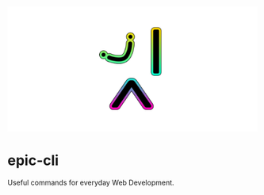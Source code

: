 <p align="center">
  <img src="https://github.com/tobua/epic-cli/raw/master/logo.png" alt="epic-cli">
</p>

# epic-cli

Useful commands for everyday Web Development.
